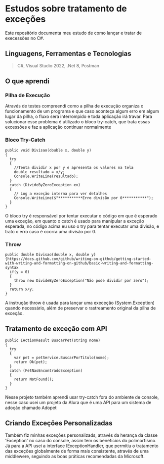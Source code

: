 # Estudos sobre tratamento de exceções
Este repositório documenta meu estudo de como lançar e tratar de execessões no C#.

## Linguagens, Ferramentas e Tecnologias
> C#,
> Visual Studio 2022,
> .Net 8,
> Postman

## O que aprendi
### Pilha de Execução
Através de testes compreendi como a pilha de execução organiza o funcionamento de um programa e que caso aconteça algum erro em algum lugar da pilha, o fluxo será interrompido e toda aplicação irá travar. Para solucionar esse problema é utilizado o bloco try-catch, que trata essas excessões e faz a aplicação continuar normalmente

### Bloco Try-Catch

    public void Divisao(double x, double y)
    {
      try
      {
        //Tenta dividir x por y e apresenta os valores na tela
        double resultado = x/y;
        Console.WriteLine(resultado);
      }
      catch (DivideByZeroException ex)
      {
        // Log a exceção interna para ver detalhes
        Console.WriteLine($"***********Erro divisão por 0***********");  
      }
    }

O bloco try é responsável por tentar executar o código em que é esperado uma exceção, em quanto o catch é usado para manipular a exceção esperada, no código acima eu uso o try para tentar executar uma divisão, e trato o erro caso é ocorra uma divisão por 0.

### Throw
    public double Divisao(double x, double y)
    {https://docs.github.com/github/writing-on-github/getting-started-with-writing-and-formatting-on-github/basic-writing-and-formatting-syntax
      if(y = 0)
      {
        throw new DivideByZeroException("Não pode dividir por zero");
      }
      return x/y;
    }

A instrução throw é usada para lançar uma execeção (System.Exception) quando necessário, além de preservar o rastreamento original da pilha de exceção.

## Tratamento de exceção com API
    public IActionResult BuscarPet(string nome)
    {
      try
      {
        var pet = petService.BuscarPorTitulo(nome);
        return Ok(pet);
      }
      catch (PetNaoEncontradoException)
      {
        return NotFound();
      }
    }

Nesse projeto também aprendi usar try-catch fora do ambiente de console, nesse caso usei um projeto da Alura que é uma API para um sistema de adoção chamado Adopet

## Criando Exceções Personalizadas
Também fiz minhas exceções personalizads, através da herança da classe 'Exception' no caso do console, assim tem os benefícios do polimorfismo. Já para a API usei a interface IExceptionHandler, que permitiu o tratamento das exceções globalmente de forma mais consistente, através de uma middlewere, seguindo as boas práticas recomendadas da Microsoft.
